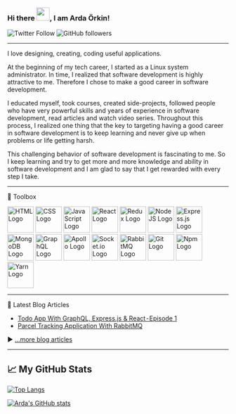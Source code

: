 ### Hi there <img src="https://raw.githubusercontent.com/MartinHeinz/MartinHeinz/master/wave.gif" width="30px">, I am Arda Örkin!

![Twitter Follow](https://img.shields.io/twitter/follow/OrkinArda?style=social) ![GitHub followers](https://img.shields.io/github/followers/ardaorkin?style=social)

---

I love designing, creating, coding useful applications.

At the beginning of my tech career, I started as a Linux system administrator. In time, I realized that software development is highly attractive to me. Therefore I chose to make a good career in software development. 

I educated myself, took courses, created side-projects, followed people who have very powerful skills and years of experience in software development, read articles and watch video series. Throughout this process, I realized one thing that the key to targeting having a good career in software development is to keep learning and never give up when problems or life getting harsh. 

This challenging behavior of software development is fascinating to me. So I keep learning and try to get more and more knowledge and ability in software development and I am glad to say that I get rewarded with every step I take.

---

🧰 Toolbox

<img src="https://cdn.worldvectorlogo.com/logos/html5-1.svg" alt="HTML Logo" width="60" height="60"/> <img src="https://cdn.worldvectorlogo.com/logos/css3.svg" alt="CSS Logo" width="60" height="60"/> <img src="https://cdn.worldvectorlogo.com/logos/logo-javascript.svg" alt="JavaScript Logo" width="60" height="60"/> <img src="https://cdn.worldvectorlogo.com/logos/react-2.svg" alt="React Logo" width="60" height="60"/> <img src="https://cdn.worldvectorlogo.com/logos/redux.svg" alt="Redux Logo" width="60" height="60"/> <img src="https://cdn.worldvectorlogo.com/logos/nodejs-1.svg" alt="NodeJS Logo" width="60" height="60"/> <img src="https://cdn.worldvectorlogo.com/logos/express-109.svg" alt="Express.js Logo" width="60" height="60"/> <img src="https://cdn.worldvectorlogo.com/logos/mongodb.svg" alt="MongoDB Logo" width="60" height="60"/> <img src="https://cdn.worldvectorlogo.com/logos/graphql.svg" alt="GraphQL Logo" width="60" height="60"/> <img src="https://cdn.worldvectorlogo.com/logos/apollo-graphql-1.svg" alt="Apollo Logo" width="60" height="60"/> <img src="https://cdn.worldvectorlogo.com/logos/socket-io.svg" alt="Socket.io Logo" width="60" height="60"/> <img src="https://cdn.worldvectorlogo.com/logos/rabbitmq.svg" alt="RabbitMQ Logo" width="60" height="60"/> <img src="https://cdn.worldvectorlogo.com/logos/git.svg" alt="Git Logo" width="60" height="60"/> <img src="https://cdn.worldvectorlogo.com/logos/npm.svg" alt="Npm Logo" width="60" height="60"/> <img src="https://cdn.worldvectorlogo.com/logos/yarn.svg" alt="Yarn Logo" width="60" height="60"/>



---

📘 Latest Blog Articles

<!-- BLOG-POST-LIST:START -->
- [Todo App With GraphQL, Express.js & React - Episode 1](https://ardaorkin.hashnode.dev/todo-app-with-graphql-expressjs-and-react-episode-1)
- [Parcel Tracking Application With RabbitMQ](https://ardaorkin.hashnode.dev/parcel-tracking-application-with-rabbitmq)
<!-- BLOG-POST-LIST:END -->

▶ [...more blog articles](https://ardaorkin.hashnode.dev)

---

## &#x1f4c8; My GitHub Stats

[![Top Langs](https://github-readme-stats.vercel.app/api/top-langs/?username=ardaorkin&hide=java,html,css&theme=dark)](https://github.com/anuraghazra/github-readme-stats)

[![Arda's GitHub stats](https://github-readme-stats.vercel.app/api?username=ardaorkin&theme=dark)](https://github.com/anuraghazra/github-readme-stats)
